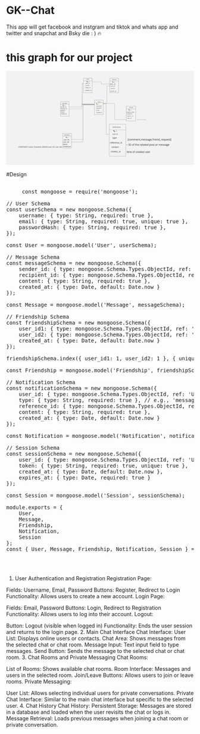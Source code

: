# GK--Chat
This app will get facebook and instgram and tiktok and whats app and twitter and snapchat and Bsky die : ) 🔥

# this graph for our project

<img src="graph.png"/>


#Design
 <pre>

     const mongoose = require('mongoose');

// User Schema
const userSchema = new mongoose.Schema({
    username: { type: String, required: true },
    email: { type: String, required: true, unique: true },
    passwordHash: { type: String, required: true },
});

const User = mongoose.model('User', userSchema);

// Message Schema
const messageSchema = new mongoose.Schema({
    sender_id: { type: mongoose.Schema.Types.ObjectId, ref: 'User', required: true },
    recipient_id: { type: mongoose.Schema.Types.ObjectId, ref: 'User', required: true },
    content: { type: String, required: true },
    created_at: { type: Date, default: Date.now }
});

const Message = mongoose.model('Message', messageSchema);

// Friendship Schema
const friendshipSchema = new mongoose.Schema({
    user_id1: { type: mongoose.Schema.Types.ObjectId, ref: 'User', required: true },
    user_id2: { type: mongoose.Schema.Types.ObjectId, ref: 'User', required: true },
    created_at: { type: Date, default: Date.now }
});

friendshipSchema.index({ user_id1: 1, user_id2: 1 }, { unique: true }); // Ensure unique friendships

const Friendship = mongoose.model('Friendship', friendshipSchema);

// Notification Schema
const notificationSchema = new mongoose.Schema({
    user_id: { type: mongoose.Schema.Types.ObjectId, ref: 'User', required: true },
    type: { type: String, required: true }, // e.g., 'message', 'friend_request'
    reference_id: { type: mongoose.Schema.Types.ObjectId, required: true }, // e.g., message ID or post ID
    content: { type: String, required: true },
    created_at: { type: Date, default: Date.now }
});

const Notification = mongoose.model('Notification', notificationSchema);

// Session Schema
const sessionSchema = new mongoose.Schema({
    user_id: { type: mongoose.Schema.Types.ObjectId, ref: 'User', required: true },
    token: { type: String, required: true, unique: true },
    created_at: { type: Date, default: Date.now },
    expires_at: { type: Date, required: true }
});

const Session = mongoose.model('Session', sessionSchema);

module.exports = {
    User,
    Message,
    Friendship,
    Notification,
    Session
};
const { User, Message, Friendship, Notification, Session } = require('../models');

     
 </pre>





 1. User Authentication and Registration
Registration Page:

Fields: Username, Email, Password
Buttons: Register, Redirect to Login
Functionality: Allows users to create a new account.
Login Page:

Fields: Email, Password
Buttons: Login, Redirect to Registration
Functionality: Allows users to log into their account.
Logout:

Button: Logout (visible when logged in)
Functionality: Ends the user session and returns to the login page.
2. Main Chat Interface
Chat Interface:
User List: Displays online users or contacts.
Chat Area: Shows messages from the selected chat or chat room.
Message Input: Text input field to type messages.
Send Button: Sends the message to the selected chat or chat room.
3. Chat Rooms and Private Messaging
Chat Rooms:

List of Rooms: Shows available chat rooms.
Room Interface: Messages and users in the selected room.
Join/Leave Buttons: Allows users to join or leave rooms.
Private Messaging:

User List: Allows selecting individual users for private conversations.
Private Chat Interface: Similar to the main chat interface but specific to the selected user.
4. Chat History
Chat History:
Persistent Storage: Messages are stored in a database and loaded when the user revisits the chat or logs in.
Message Retrieval: Loads previous messages when joining a chat room or private conversation.


